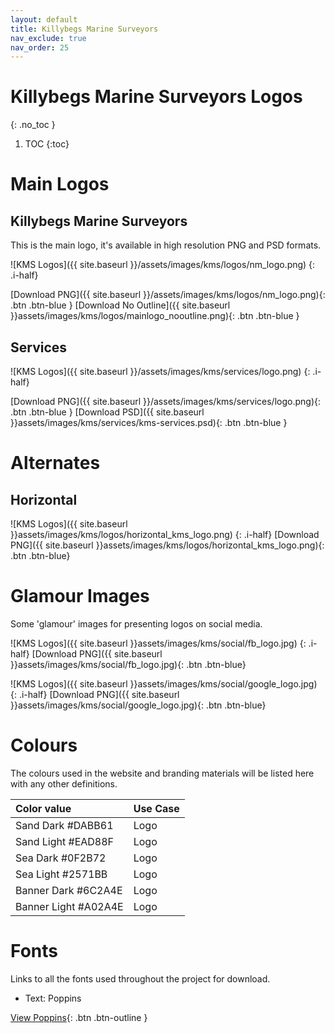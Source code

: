 ```yaml
---
layout: default
title: Killybegs Marine Surveyors
nav_exclude: true
nav_order: 25
---
```


# Killybegs Marine Surveyors Logos
{: .no_toc }

1. TOC
{:toc}

# Main Logos

## Killybegs Marine Surveyors

This is the main logo, it's available in high resolution PNG and PSD formats.

![KMS Logos]({{ site.baseurl }}/assets/images/kms/logos/nm_logo.png)
{: .i-half}

[Download PNG]({{ site.baseurl }}/assets/images/kms/logos/nm_logo.png){: .btn .btn-blue }
[Download No Outline]({{ site.baseurl }}assets/images/kms/logos/mainlogo_nooutline.png){: .btn .btn-blue }

## Services

![KMS Logos]({{ site.baseurl }}/assets/images/kms/services/logo.png)
{: .i-half}

[Download PNG]({{ site.baseurl }}/assets/images/kms/services/logo.png){: .btn .btn-blue }
[Download PSD]({{ site.baseurl }}assets/images/kms/services/kms-services.psd){: .btn .btn-blue }

# Alternates

## Horizontal

![KMS Logos]({{ site.baseurl }}assets/images/kms/logos/horizontal_kms_logo.png)
{: .i-half}
[Download PNG]({{ site.baseurl }}assets/images/kms/logos/horizontal_kms_logo.png){: .btn .btn-blue}

# Glamour Images

Some 'glamour' images for presenting logos on social media.

![KMS Logos]({{ site.baseurl }}assets/images/kms/social/fb_logo.jpg)
{: .i-half}
[Download PNG]({{ site.baseurl }}assets/images/kms/social/fb_logo.jpg){: .btn .btn-blue}

![KMS Logos]({{ site.baseurl }}assets/images/kms/social/google_logo.jpg)
{: .i-half}
[Download PNG]({{ site.baseurl }}assets/images/kms/social/google_logo.jpg){: .btn .btn-blue}

# Colours

The colours used in the website and branding materials will be listed here with any other definitions.

| Color value                                                                                                         | Use Case |
| :------------------------------------------------------------------------------------------------------------------ | :------- |
| <span class="d-inline-block p-2 mr-1 v-align-middle" style="background-color:#DABB61 " ></span> Sand Dark #DABB61   | Logo     |
| <span class="d-inline-block p-2 mr-1 v-align-middle" style="background-color:#EAD88F " ></span> Sand Light #EAD88F  | Logo     |
| <span class="d-inline-block p-2 mr-1 v-align-middle" style="background-color:#0F2B72" ></span> Sea Dark #0F2B72     | Logo     |
| <span class="d-inline-block p-2 mr-1 v-align-middle" style="background-color:#2571BB" ></span> Sea Light #2571BB    | Logo     |
| <span class="d-inline-block p-2 mr-1 v-align-middle" style="background-color:#6C2A4E" ></span> Banner Dark #6C2A4E  | Logo     |
| <span class="d-inline-block p-2 mr-1 v-align-middle" style="background-color:#A02A4E" ></span> Banner Light #A02A4E | Logo     |

# Fonts

Links to all the fonts used throughout the project for download.

-   Text: Poppins

[View Poppins](https://fonts.google.com/specimen/Poppins){: .btn .btn-outline }

